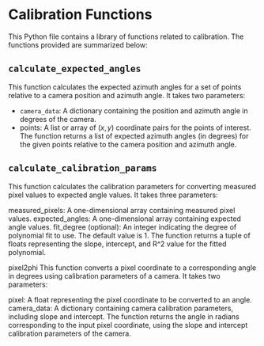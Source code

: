 # Calibration Functions
This Python file contains a library of functions related to calibration. The functions provided are summarized below:

## `calculate_expected_angles`
This function calculates the expected azimuth angles for a set of points relative to a camera position and azimuth angle. It takes two parameters:
- `camera_data`: A dictionary containing the position and azimuth angle in degrees of the camera.
- points: A list or array of $(x, y)$ coordinate pairs for the points of interest.
The function returns a list of expected azimuth angles (in degrees) for the given points relative to the camera position and azimuth angle.

## `calculate_calibration_params`
This function calculates the calibration parameters for converting measured pixel values to expected angle values. It takes three parameters:

measured_pixels: A one-dimensional array containing measured pixel values.
expected_angles: A one-dimensional array containing expected angle values.
fit_degree (optional): An integer indicating the degree of polynomial fit to use. The default value is 1.
The function returns a tuple of floats representing the slope, intercept, and R^2 value for the fitted polynomial.

pixel2phi
This function converts a pixel coordinate to a corresponding angle in degrees using calibration parameters of a camera. It takes two parameters:

pixel: A float representing the pixel coordinate to be converted to an angle.
camera_data: A dictionary containing camera calibration parameters, including slope and intercept.
The function returns the angle in radians corresponding to the input pixel coordinate, using the slope and intercept calibration parameters of the camera.
